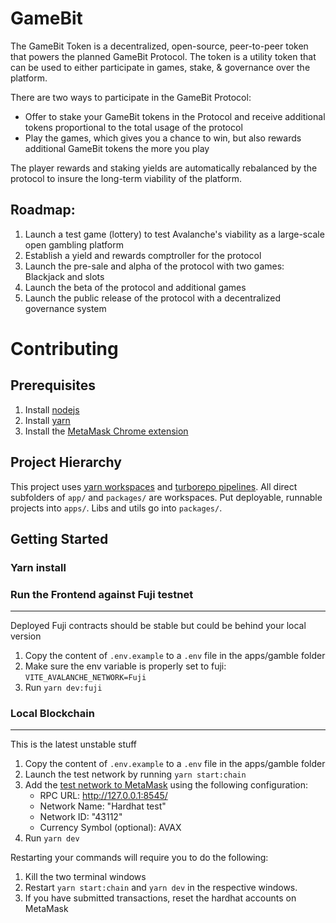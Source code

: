 # GameBit

The GameBit Token is a decentralized, open-source, peer-to-peer token that powers the planned GameBit Protocol. The token is a utility token that can be used to either participate in games, stake, & governance over the platform.

There are two ways to participate in the GameBit Protocol:

- Offer to stake your GameBit tokens in the Protocol and receive additional tokens proportional to the total usage of the protocol
- Play the games, which gives you a chance to win, but also rewards additional GameBit tokens the more you play

The player rewards and staking yields are automatically rebalanced by the protocol to insure the long-term viability of the platform.

## Roadmap:

1. Launch a test game (lottery) to test Avalanche's viability as a large-scale open gambling platform
1. Establish a yield and rewards comptroller for the protocol
1. Launch the pre-sale and alpha of the protocol with two games: Blackjack and slots
1. Launch the beta of the protocol and additional games
1. Launch the public release of the protocol with a decentralized governance system

# Contributing

## Prerequisites

1. Install [nodejs](https://nodejs.org/en/)
1. Install [yarn](https://yarnpkg.com/en/docs/install)
1. Install the [MetaMask Chrome extension](https://metamask.io/)

## Project Hierarchy

This project uses [yarn workspaces](https://classic.yarnpkg.com/lang/en/docs/workspaces/) and [turborepo pipelines](https://turborepo.org/docs/features/pipelines). All direct subfolders of `app/` and `packages/` are workspaces. Put deployable, runnable projects into `apps/`. Libs and utils go into `packages/`.

## Getting Started

### Yarn install

### Run the Frontend against Fuji testnet

---

Deployed Fuji contracts should be stable but could be behind your local version

1. Copy the content of `.env.example` to a `.env` file in the apps/gamble folder
1. Make sure the env variable is properly set to fuji: `VITE_AVALANCHE_NETWORK=Fuji`
1. Run `yarn dev:fuji`

### Local Blockchain

---

This is the latest unstable stuff

1. Copy the content of `.env.example` to a `.env` file in the apps/gamble folder
1. Launch the test network by running `yarn start:chain`
1. Add the [test network to MetaMask](https://metamask.zendesk.com/hc/en-us/articles/360043227612-How-to-add-a-custom-network-RPC) using the following configuration:
   - RPC URL: http://127.0.0.1:8545/
   - Network Name: "Hardhat test"
   - Network ID: "43112"
   - Currency Symbol (optional): AVAX
1. Run `yarn dev`

Restarting your commands will require you to do the following:

1. Kill the two terminal windows
1. Restart `yarn start:chain` and `yarn dev` in the respective windows.
1. If you have submitted transactions, reset the hardhat accounts on MetaMask
